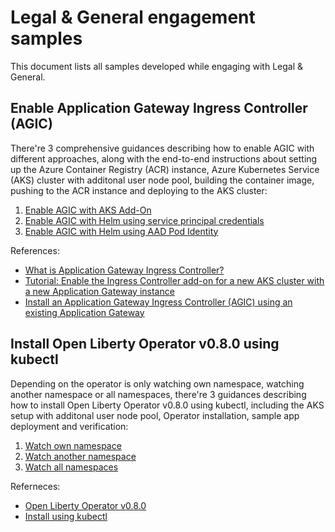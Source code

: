 # Legal & General engagement samples

This document lists all samples developed while engaging with Legal & General.

## Enable Application Gateway Ingress Controller (AGIC)

There're 3 comprehensive guidances describing how to enable AGIC with different approaches, along with the end-to-end instructions about setting up the Azure Container Registry (ACR) instance, Azure Kubernetes Service (AKS) cluster with additonal user node pool, building the container image, pushing to the ACR instance and deploying to the AKS cluster:

1. [Enable AGIC with AKS Add-On](./agic-addon.md)
2. [Enable AGIC with Helm using service principal credentials](./agic-helm-sp.md)
3. [Enable AGIC with Helm using AAD Pod Identity](./agic-helm-identity.md)

References:

* [What is Application Gateway Ingress Controller?](https://docs.microsoft.com/azure/application-gateway/ingress-controller-overview)
* [Tutorial: Enable the Ingress Controller add-on for a new AKS cluster with a new Application Gateway instance](https://docs.microsoft.com/azure/application-gateway/tutorial-ingress-controller-add-on-new)
* [Install an Application Gateway Ingress Controller (AGIC) using an existing Application Gateway](https://docs.microsoft.com/azure/application-gateway/ingress-controller-install-existing)
## Install Open Liberty Operator v0.8.0 using kubectl

Depending on the operator is only watching own namespace, watching another namespace or all namespaces, there're 3 guidances describing how to install Open Liberty Operator v0.8.0 using kubectl, including the AKS setup with additonal user node pool, Operator installation, sample app deployment and verification:

1. [Watch own namespace](./watch-own-namespace.md)
1. [Watch another namespace](./watch-another-namespace.md)
1. [Watch all namespaces](./watch-all-namespaces.md)

Referneces:

* [Open Liberty Operator v0.8.0](https://github.com/OpenLiberty/open-liberty-operator/tree/main/deploy/releases/0.8.0)
* [Install using kubectl](https://github.com/OpenLiberty/open-liberty-operator/tree/main/deploy/releases/0.8.0/kubectl)